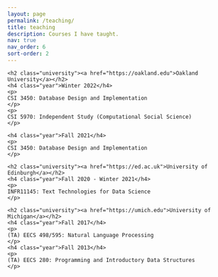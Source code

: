 ```yaml
---
layout: page
permalink: /teaching/
title: teaching
description: Courses I have taught.
nav: true
nav_order: 6
sort-order: 2
---
```


<div class="teaching">

    <h2 class="university"><a href="https://oakland.edu">Oakland University</a></h2>
    <h4 class="year">Winter 2022</h4>
    <p>
    CSI 3450: Database Design and Implementation
    </p>
    <p>
    CSI 5970: Independent Study (Computational Social Science)
    </p>

    <h4 class="year">Fall 2021</h4>
    <p>
    CSI 3450: Database Design and Implementation
    </p>

    <h2 class="university"><a href="https://ed.ac.uk">University of Edinburgh</a></h2>
    <h4 class="year">Fall 2020 - Winter 2021</h4>
    <p>
    INFR11145: Text Technologies for Data Science
    </p>

    <h2 class="university"><a href="https://umich.edu">University of Michigan</a></h2>
    <h4 class="year">Fall 2017</h4>
    <p>
    (TA) EECS 498/595: Natural Language Processing
    </p>
    <h4 class="year">Fall 2013</h4>
    <p>
    (TA) EECS 280: Programming and Introductory Data Structures
    </p>

</div>
